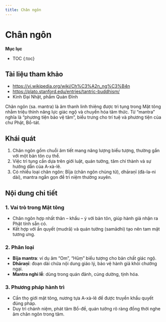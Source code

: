 ```yaml
---
title: Chân ngôn
---
```


# Chân ngôn

**Mục lục**

- TOC
{:toc}

## Tài liệu tham khảo

- <https://vi.wikipedia.org/wiki/Ch%C3%A2n_ng%C3%B4n>
- <https://plato.stanford.edu/entries/tantric-buddhism/>
- Kinh Đại Nhật, phẩm Quán Đỉnh

Chân ngôn (sa. mantra) là âm thanh linh thiêng được trì tụng trong Mật tông nhằm triệu thỉnh năng lực giác ngộ và chuyển hóa tâm thức. Từ “mantra” nghĩa là “phương tiện bảo vệ tâm”, biểu trưng cho trí tuệ và phương tiện của chư Phật, Bồ-tát.

## Khái quát

1. Chân ngôn gồm chuỗi âm tiết mang năng lượng biểu tượng, thường gắn với một bản tôn cụ thể.
2. Việc trì tụng cần dựa trên giới luật, quán tưởng, tâm chí thành và sự hướng dẫn của A-xà-lê.
3. Có nhiều loại chân ngôn: Bīja (chân ngôn chủng tử), dhāraṇī (đà-la-ni dài), mantra ngắn gọn để trì niệm thường xuyên.

## Nội dung chi tiết

### 1. Vai trò trong Mật tông
- Chân ngôn hợp nhất thân – khẩu – ý với bản tôn, giúp hành giả nhận ra Phật tính sẵn có.
- Kết hợp với ấn quyết (mudrā) và quán tưởng (samādhi) tạo nên tam mật tương ưng.

### 2. Phân loại
- **Bīja mantra**: ví dụ âm “Om”, “Hūṃ” biểu tượng cho bản chất giác ngộ.
- **Dhāraṇī**: đoạn dài chứa nội dung giáo lý, bảo vệ hành giả khỏi chướng ngại.
- **Mantra nghi lễ**: dùng trong quán đảnh, cúng dường, tịnh hóa.

### 3. Phương pháp hành trì
- Cần thọ giới mật tông, nương tựa A-xà-lê để được truyền khẩu quyết đúng pháp.
- Duy trì chánh niệm, phát tâm Bồ-đề, quán tưởng rõ ràng đồng thời nghe âm chân ngôn trong tâm.
